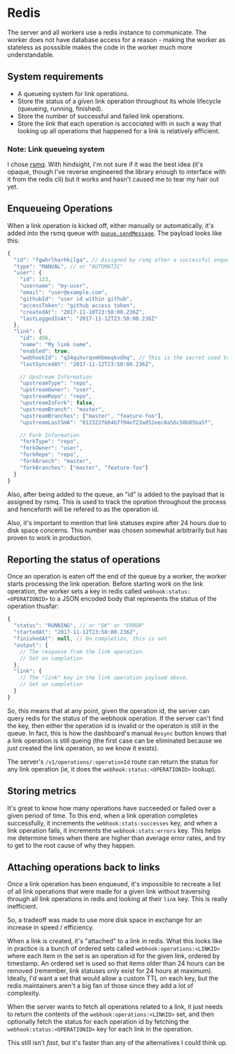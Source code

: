 # Redis
The server and all workers use a redis instance to communicate. The worker does not have database
access for a reason - making the worker as stateless as posssible makes the code in the worker much
more understandable.

## System requirements
- A queueing system for link operations.
- Store the status of a given link operation throughout its whole lifecycle (queueing, running,
  finished).
- Store the number of successful and failed link operations.
- Store the link that each operation is accociated with in such a way that looking up all operations
  that happened for a link is relatively efficient.

### Note: Link queueing system
I chose [rsmq](https://github.com/smrchy/rsmq). With hindsight, I'm not sure if it was the best idea
(it's opaque, though I've reverse engineered the library enough to interface with it from the redis cli)
but it works and hasn't caused me to tear my hair out yet.

## Enqueueing Operations
When a link operation is kicked off, either manually or automatically, it's added into the rsmq
queue with [`queue.sendMessage`](https://github.com/smrchy/rsmq#send-a-message). The payload looks
like this:

```javascript
{
  "id": "fgwhrlharhkilga", // Assigned by rsmq after a successful enqueue. Treated as a secret.
  "type": "MANUAL", // or "AUTOMATIC"
  "user": {
    "id": 123,
    "username": "my-user",
    "email": "user@example.com",
    "githubId": "user id within github",
    "accessToken": "github access token",
    "createdAt": "2017-11-10T23:50:00.236Z",
    "lastLoggedInAt": "2017-11-12T23:50:00.236Z"
  },
  "link": {
    "id": 456,
    "name": "My link name",
    "enabled": true,
    "webhookId": "q34quhvrqvmhbmeqkvdhq", // This is the secret used to enqueue a manual link operation with `curl https://api.backstroke.co/_q34quhvrqvmhbmeqkvdhq`
    "lastSyncedAt": "2017-11-12T23:50:00.236Z",

    // Upstream Information
    "upstreamType": "repo",
    "upstreamOwner": "user",
    "upstreamRepo": "repo",
    "upstreamIsFork": false,
    "upstreamBranch": "master",
    "upstreamBranches": ["master", "feature-foo"],
    "upstreamLastSHA": "812322fb64b7f04ef23a052eec8a56c50b05ba5f",

    // Fork Information
    "forkType": "repo",
    "forkOwner": "user",
    "forkRepo": "repo",
    "forkBranch": "master",
    "forkBranches": ["master", "feature-foo"]
  }
}
```

Also, after being added to the queue, an "id" is added to the payload that is assigned by rsmq. This
is used to track the opration throughout the process and henceforth will be refered to as the
operation id.

Also, it's important to mention that link statuses expire after 24 hours due to disk space concerns.
This number was chosen somewhat arbitrarily but has proven to work in production.

## Reporting the status of operations
Once an operation is eaten off the end of the queue by a worker, the worker starts processing the
link operation. Before starting work on the link operation, the worker sets a key in redis called
`webhook:status:<OPERATIONID>` to a JSON encoded body that represents the status of the operation
thusfar:

```javascript
{
  "status": "RUNNING", // or "OK" or "ERROR"
  "startedAt": "2017-11-12T23:50:00.236Z",
  "finishedAt": null, // On completion, this is set
  "output": {
    // The response from the link operation.
    // Set on completion
  },
  "link": {
    // The "link" key in the link operation payload above.
    // Set on completion
  }
}
```

So, this means that at any point, given the operation id, the server can query redis for the status
of the webhook operation. If the server can't find the key, then either the operation id is invalid
or the operaton is still in the queue. In fact, this is how the dashboard's manual `Resync` button
knows that a link operation is still queing (the first case can be eliminated because we just
created the link operation, so we know it exists).

The server's `/v1/operations/:operationId` route can return the status for any link operation (ie,
it does the `webhook:status:<OPERATIONID>` lookup).

## Storing metrics
It's great to know how many operations have succeeded or failed over a given period of time. To this
end, when a link operation completes successfully, it increments the `webhook:stats:successes` key,
and when a link operation fails, it increments the `webhook:stats:errors` key. This helps me
determine times when there are higher than average error rates, and try to get to the root cause of
why they happen.

## Attaching operations back to links
Once a link operation has been enqueued, it's impossible to recreate a list of all link operations
that were made for a given link without traversing through all link operations in redis and looking
at their `link` key. This is really inefficient.

So, a tradeoff was made to use more disk space in exchange for an increase in speed / efficiency.

When a link is created, it's "attached" to a link in redis. What this looks like in practice is a
bunch of ordered sets called `webhook:operations:<LINKID>` where each item in the set is an
operation id for the given link, ordered by timestamp. An ordered set is used so that items older
than 24 hours can be removed (remember, link statuses only exist for 24 hours at maximum). Ideally,
I'd want a set that would allow a custom TTL on each key, but the redis maintainers aren't a big fan
of those since they add a lot of complexity.

When the server wants to fetch all operations related to a link, it just needs to return the
contents of the `webhook:operations:<LINKID>` set, and then optionally fetch the status for each
operation id by fetching the `webhook:status:<OPERATIONID>` key for each link in the operation.

This still isn't _fast_, but it's faster than any of the alternatives I could think up.
